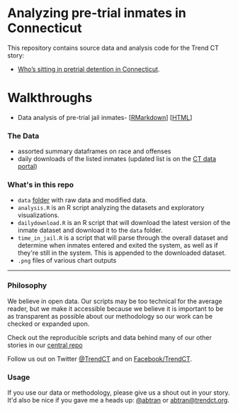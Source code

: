 
# Analyzing pre-trial inmates in Connecticut

This repository contains source data and analysis code for the Trend CT story:

* [Who’s sitting in pretrial detention in Connecticut](http://trendct.org/2016/07/20/pre-trial-inmates/). 

# Walkthroughs

* Data analysis of pre-trial jail inmates- [[RMarkdown](https://github.com/trendct/data/blob/master/2016/07/pre-trial-inmates-ct/index.Rmd)] [[HTML](http://trendct.github.io/data/2016/07/pre-trial-inmates-ct/)]

### The Data

* assorted summary dataframes on race and offenses
* daily downloads of the listed inmates (updated list is on the [CT data portal](https://data.ct.gov/Public-Safety/Accused-Pre-Trial-Inmates-in-Correctional-Faciltie/b674-jy6w?category=Public-Safety))

### What's in this repo

* `data` [folder]((https://github.com/trendct/data/tree/master/2016/07/pre-trial-inmates-ct/data)) with raw data and modified data.
* `analysis.R` is an R script analyzing the datasets and exploratory visualizations.
* `dailydownload.R` is an R script that will download the latest version of the inmate dataset and download it to the `data` folder.
* `time_in_jail.R` is a script that will parse through the overall dataset and determine when inmates entered and exited the system, as well as if they're still in the system. This is appended to the downloaded dataset. 
* `.png` files of various chart outputs

----

### Philosophy

We believe in open data. Our scripts may be too technical for the average reader, but we make it accessible because we believe it is important to be as transparent as possible about our methodology so our work can be checked or expanded upon. 

Check out the reproducible scripts and data behind many of our other stories in our [central repo](https://github.com/trendct/data)

Follow us out on Twitter [@TrendCT](http://www.trendct.org) and on [Facebook/TrendCT](https://www.facebook.com/trendct/).

### Usage

If you use our data or methodology, please give us a shout out in your story. It'd also be nice if you gave me a heads up: [@abtran](http://www.twitter.com/abtran) or abtran@trendct.org.